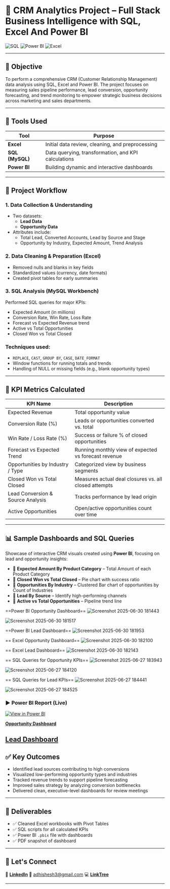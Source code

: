 # 💼 CRM Analytics Project – Full Stack Business Intelligence with SQL, Excel And Power BI

![SQL](https://img.shields.io/badge/SQL-MySQL-blue)
![Power BI](https://img.shields.io/badge/PowerBI-Dashboard-yellow)
![Excel](https://img.shields.io/badge/Excel-Data--Prep-green)


---

## 📌 Objective
To perform a comprehensive CRM (Customer Relationship Management) data analysis using SQL, Excel and Power BI. The project focuses on measuring sales pipeline performance, lead conversion, opportunity forecasting, and trend monitoring to empower strategic business decisions across marketing and sales departments.

---

## 🔧 Tools Used

| Tool        | Purpose                                               |
|-------------|--------------------------------------------------------|
| **Excel**   | Initial data review, cleaning, and preprocessing       |
| **SQL (MySQL)** | Data querying, transformation, and KPI calculations    |
| **Power BI**| Building dynamic and interactive dashboards            |


---

## 📁 Project Workflow

### 1. **Data Collection & Understanding**
- Two datasets:  
  - **Lead Data** 
  - **Opportunity Data**
- Attributes include:
  - Total Lead, Converted Accounts, Lead by Source and Stage  
  - Opportunity by Industry, Expected Amount, Trend Analysis

### 2. **Data Cleaning & Preparation (Excel)**
- Removed nulls and blanks in key fields  
- Standardized values (currency, date formats)  
- Created pivot tables for early summaries

### 3. **SQL Analysis (MySQL Workbench)**
Performed SQL queries for major KPIs:
- Expected Amount (in millions)
- Conversion Rate, Win Rate, Loss Rate
- Forecast vs Expected Revenue trend
- Active vs Total Opportunities
- Closed Won vs Total Closed

 ### Techniques used:
- `REPLACE`, `CAST`, `GROUP BY`, `CASE`, `DATE_FORMAT`
- Window functions for running totals and trends
- Handling of NULL or missing fields (e.g., blank opportunity types)

---

## 🔢 KPI Metrics Calculated

| KPI Name                          | Description                                                |
|-----------------------------------|------------------------------------------------------------|
| Expected Revenue              | Total opportunity value      |
| Conversion Rate (%)               | Leads or opportunities converted vs. total                 |
| Win Rate / Loss Rate (%)          | Success or failure % of closed opportunities               |
| Forecast vs Expected Trend        | Running monthly view of expected vs forecast revenue       |
| Opportunities by Industry / Type | Categorized view by business segments                      |
| Closed Won vs Total Closed        | Measures actual deal closures vs. all closed attempts      |
| Lead Conversion & Source Analysis| Tracks performance by lead origin                          |
| Active Opportunities                   | Open/active opportunities count over time                  |

---

## 📊 Sample Dashboards and SQL Queries

Showcase of interactive CRM visuals created using **Power BI**, focusing on lead and opportunity insights:
 
- 📌 **Expected Amount By Product Category** – Total Amount of each Product Category 
- 📌 **Closed Won vs Total Closed** – Pie  chart with success ratio  
- 📌 **Opportunities By Industry** – Clustered Bar chart of opportunities by Count of Industries  
- 📌 **Lead By Source** – Identify high-performing channels  
- 📌 **Active vs Total Opportunities** – Pipeline trend line

==Power BI Opportunity Dashboard==
![Screenshot 2025-06-30 181443](https://github.com/user-attachments/assets/bad41cb8-579f-4637-aa5a-413d65e27ea3)

![Screenshot 2025-06-30 181517](https://github.com/user-attachments/assets/189a125d-511f-4ee1-8c6b-e2373c02e508)


==Power BI Lead Dashboard==
![Screenshot 2025-06-30 181953](https://github.com/user-attachments/assets/a90afc84-b40d-49c1-b8fc-516eae8809ff)

== Excel Opportunity Dashboard==
![Screenshot 2025-06-30 182100](https://github.com/user-attachments/assets/77a5f706-11f8-42c3-acfc-9788f8e13575)

== Excel Lead Dashboard==
![Screenshot 2025-06-30 182143](https://github.com/user-attachments/assets/ed47baca-b6a6-4e8f-b99b-c13ed7e302a7)

== SQL Queries for Opportunity KPIs==
![Screenshot 2025-06-27 183943](https://github.com/user-attachments/assets/a1127451-b1ec-4c34-8f18-dbe3a6471af7)

![Screenshot 2025-06-27 184120](https://github.com/user-attachments/assets/3510dc42-34e2-4977-a3bf-4b65ca7e1fea)

== SQL Queries for Lead KPIs==
![Screenshot 2025-06-27 184441](https://github.com/user-attachments/assets/2af30b03-bb77-4157-b270-5586bb4a06fe)

![Screenshot 2025-06-27 184525](https://github.com/user-attachments/assets/f0d6a3b1-16fc-4907-b85f-5f0c6e3a72bf)


### ▶️ Power BI Report (Live)
[![View in Power BI](https://img.shields.io/badge/Live-PowerBI_Report-blue?logo=Power%20BI)](https://app.powerbi.com/view?r=YOUR_REPORT_LINK_HERE)

[**Opportunity Dashboard**](https://drive.google.com/file/d/1qKljjX2TK48bTogsKHbuZfrAO_FpWdGr/view?usp=sharing)

[**Lead Dashboard**](https://drive.google.com/file/d/1o9LOGDIyyDcZulk_Ns9QoGKD0l5MYAgd/view?usp=sharing)
---

## ✅ Key Outcomes

- Identified lead sources contributing to high conversions  
- Visualized low-performing opportunity types and industries  
- Tracked revenue trends to support pipeline forecasting  
- Improved sales strategy by analyzing conversion bottlenecks  
- Delivered clean, executive-level dashboards for review meetings

---

## 📎 Deliverables

- ✅ Cleaned Excel workbooks with  Pivot Tables 
- ✅ SQL scripts for all calculated KPIs  
- ✅ Power BI `.pbix` file with dashboards  
- ✅ PDF snapshot of dashboard 

---

## 🙌 Let's Connect

🔗 [**LinkedIn**](https://www.linkedin.com/in/adhi-data/)
📧 adhishesh3@gmail.com
💻 [**LinkTree**](https://linktr.ee/Adhi_17data)

---

